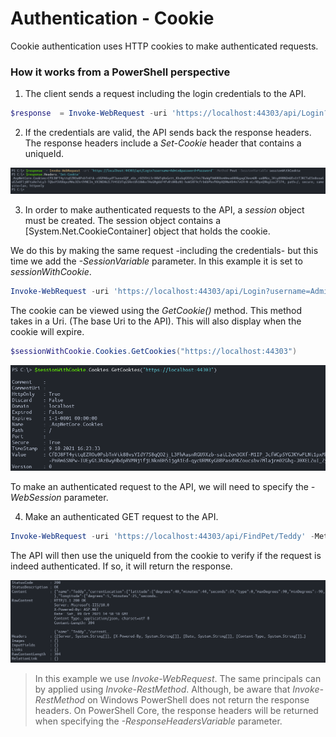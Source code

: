 # Authentication - Cookie

Cookie authentication uses HTTP cookies to make authenticated requests.

### How it works from a PowerShell perspective

1. The client sends a request including the login credentials to the API.

```powershell
$response  = Invoke-WebRequest -uri 'https://localhost:44303/api/Login?username=Admin&password=Password' -Method Post
```

2. If the credentials are valid, the API sends back the response headers. The response headers include a _Set-Cookie_ header that contains a uniqueId.

![responseCookie](https://raw.githubusercontent.com/JeroenBL/Presentations/main/REST%20Demystified/assets/Authentication-01-CookieAuth-1.png)

3. In order to make authenticated requests to the API, a _session_ object must be created. The session object contains a [System.Net.CookieContainer] object that holds the cookie.

We do this by making the same request -including the credentials- but this time we add the _-SessionVariable_ parameter. In this example it is set to _sessionWithCookie_.

```powershell
Invoke-WebRequest -uri 'https://localhost:44303/api/Login?username=Admin&password=Password' -Method Post -SessionVariable sessionWithCookie
```

The cookie can be viewed using the _GetCookie()_ method. This method takes in a Uri. (The base Uri to the API). This will also display when the cookie will expire.

```powershell
$sessionWithCookie.Cookies.GetCookies("https://localhost:44303")
```

![responseCookie](https://raw.githubusercontent.com/JeroenBL/Presentations/main/REST%20Demystified/assets/Authentication-01-CookieAuth-2.png)

To make an authenticated request to the API, we will need to specify the _-WebSession_ parameter.

4. Make an authenticated GET request to the API.

```powershell
Invoke-WebRequest -uri 'https://localhost:44303/api/FindPet/Teddy' -Method Get -WebSession $sessionWithCookie
```

The API will then use the uniqueId from the cookie to verify if the request is indeed authenticated. If so, it will return the response.

![responseCookie](https://raw.githubusercontent.com/JeroenBL/Presentations/main/REST%20Demystified/assets/Authentication-01-CookieAuth-3.png)

> In this example we use _Invoke-WebRequest_. The same principals can by applied using _Invoke-RestMethod_. Although, be aware that _Invoke-RestMethod_ on Windows PowerShell does not return the response headers. On PowerShell Core, the response headers will be returned when specifying the _-ResponseHeadersVariable_ parameter.